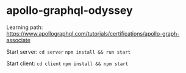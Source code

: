 # apollo-graphql-odyssey

Learning path: https://www.apollographql.com/tutorials/certifications/apollo-graph-associate

Start server: `cd server` `npm install && run start`

Start client: `cd client` `npm install && npm start`
